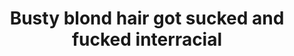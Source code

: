---
layout: post
title: Busty blond hair got sucked and fucked interracial
duration: '06:06'
view: 150
rate: 2
video: 'https://pornfun.com/embed/30430'
category: 
 - black
 - wife
 - busty
 - blonde
 - sextape
tags: 
 - big-black-cock
priority: 0.9
changefreq: daily
---